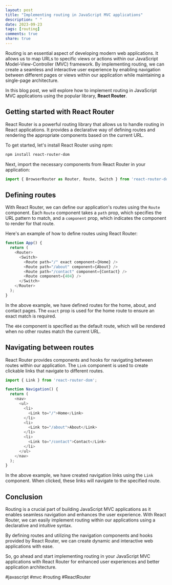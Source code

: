 ```yaml
---
layout: post
title: "Implementing routing in JavaScript MVC applications"
description: " "
date: 2023-09-23
tags: [routing]
comments: true
share: true
---
```


Routing is an essential aspect of developing modern web applications. It allows us to map URLs to specific views or actions within our JavaScript Model-View-Controller (MVC) framework. By implementing routing, we can create a seamless and interactive user experience by enabling navigation between different pages or views within our application while maintaining a single-page architecture.

In this blog post, we will explore how to implement routing in JavaScript MVC applications using the popular library, **React Router**.

## Getting started with React Router

React Router is a powerful routing library that allows us to handle routing in React applications. It provides a declarative way of defining routes and rendering the appropriate components based on the current URL.

To get started, let's install React Router using npm:

```bash
npm install react-router-dom
```

Next, import the necessary components from React Router in your application:

```javascript
import { BrowserRouter as Router, Route, Switch } from 'react-router-dom';
```

## Defining routes

With React Router, we can define our application's routes using the `Route` component. Each `Route` component takes a `path` prop, which specifies the URL pattern to match, and a `component` prop, which indicates the component to render for that route.

Here's an example of how to define routes using React Router:

```javascript
function App() {
  return (
    <Router>
      <Switch>
        <Route path="/" exact component={Home} />
        <Route path="/about" component={About} />
        <Route path="/contact" component={Contact} />
        <Route component={404} />
      </Switch>
    </Router>
  );
}
```

In the above example, we have defined routes for the home, about, and contact pages. The `exact` prop is used for the home route to ensure an exact match is required.

The `404` component is specified as the default route, which will be rendered when no other routes match the current URL.

## Navigating between routes

React Router provides components and hooks for navigating between routes within our application. The `Link` component is used to create clickable links that navigate to different routes.

```javascript
import { Link } from 'react-router-dom';

function Navigation() {
  return (
    <nav>
      <ul>
        <li>
          <Link to="/">Home</Link>
        </li>
        <li>
          <Link to="/about">About</Link>
        </li>
        <li>
          <Link to="/contact">Contact</Link>
        </li>
      </ul>
    </nav>
  );
}
```

In the above example, we have created navigation links using the `Link` component. When clicked, these links will navigate to the specified route.

## Conclusion

Routing is a crucial part of building JavaScript MVC applications as it enables seamless navigation and enhances the user experience. With React Router, we can easily implement routing within our applications using a declarative and intuitive syntax.

By defining routes and utilizing the navigation components and hooks provided by React Router, we can create dynamic and interactive web applications with ease.

So, go ahead and start implementing routing in your JavaScript MVC applications with React Router for enhanced user experiences and better application architecture.

#javascript #mvc #routing #ReactRouter